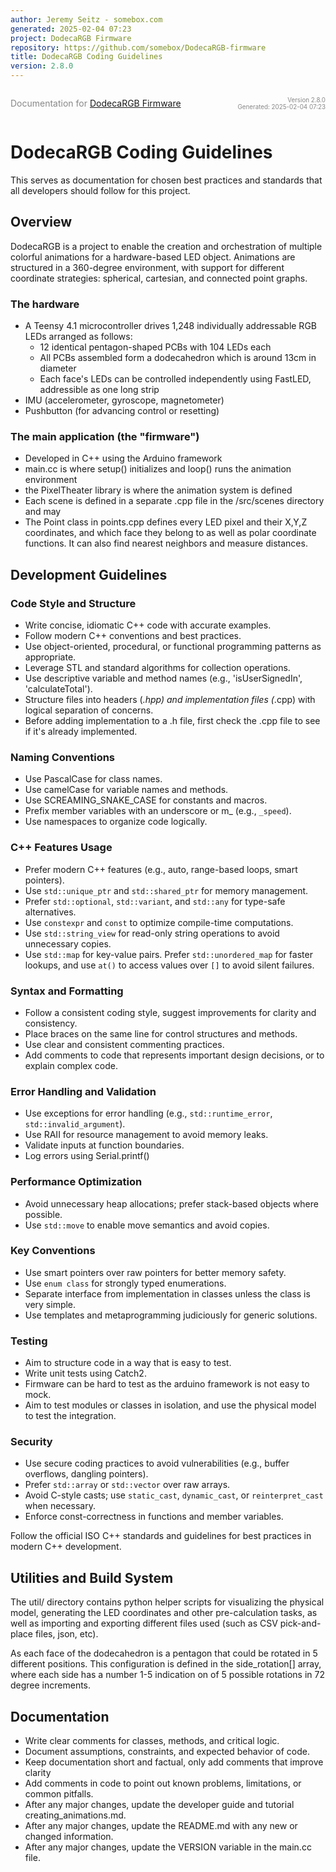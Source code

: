 ```yaml
---
author: Jeremy Seitz - somebox.com
generated: 2025-02-04 07:23
project: DodecaRGB Firmware
repository: https://github.com/somebox/DodecaRGB-firmware
title: DodecaRGB Coding Guidelines
version: 2.8.0
---
```


<div style="display: flex; justify-content: space-between; align-items: center;">
            <div>
                <p style="font-size: 1.0em; color: #888;">Documentation for <a href="https://github.com/somebox/DodecaRGB-firmware">DodecaRGB Firmware</a></p>
            </div>
            <div style="text-align: right; font-size: 0.7em; color: #888;">
                <p>Version 2.8.0<br/>
                Generated: 2025-02-04 07:23</p>
            </div>
          </div>

# DodecaRGB Coding Guidelines

This serves as documentation for chosen best practices and standards that all developers should follow for this project.

## Overview

DodecaRGB is a project to enable the creation and orchestration of multiple colorful animations for a hardware-based LED object.
Animations are structured in a 360-degree environment, with support for different coordinate strategies: spherical, cartesian, 
and connected point graphs.

### The hardware

- A Teensy 4.1 microcontroller drives 1,248 individually addressable RGB LEDs arranged as follows:
  - 12 identical pentagon-shaped PCBs with 104 LEDs each
  - All PCBs assembled form a dodecahedron which is around 13cm in diameter
  - Each face's LEDs can be controlled independently using FastLED, addressible as one long strip 
- IMU (accelerometer, gyroscope, magnetometer)
- Pushbutton (for advancing control or resetting)

### The main application (the "firmware")

- Developed in C++ using the Arduino framework
- main.cc is where setup() initializes and loop() runs the animation environment
- the PixelTheater library is where the animation system is defined
- Each scene is defined in a separate .cpp file in the /src/scenes directory and may 
- The Point class in points.cpp defines every LED pixel and their X,Y,Z coordinates, and which face they belong to as well as polar coordinate functions. It can also find nearest neighbors and measure distances.

## Development Guidelines

### Code Style and Structure

- Write concise, idiomatic C++ code with accurate examples.
- Follow modern C++ conventions and best practices.
- Use object-oriented, procedural, or functional programming patterns as appropriate.
- Leverage STL and standard algorithms for collection operations.
- Use descriptive variable and method names (e.g., 'isUserSignedIn', 'calculateTotal').
- Structure files into headers (*.hpp) and implementation files (*.cpp) with logical separation of concerns.
- Before adding implementation to a .h file, first check the .cpp file to see if it's already implemented.

### Naming Conventions

- Use PascalCase for class names.
- Use camelCase for variable names and methods.
- Use SCREAMING_SNAKE_CASE for constants and macros.
- Prefix member variables with an underscore or m_ (e.g., `_speed`).
- Use namespaces to organize code logically.

### C++ Features Usage

- Prefer modern C++ features (e.g., auto, range-based loops, smart pointers).
- Use `std::unique_ptr` and `std::shared_ptr` for memory management.
- Prefer `std::optional`, `std::variant`, and `std::any` for type-safe alternatives.
- Use `constexpr` and `const` to optimize compile-time computations.
- Use `std::string_view` for read-only string operations to avoid unnecessary copies.
- Use `std::map` for key-value pairs. Prefer `std::unordered_map` for faster lookups, and use `at()` to access values over `[]` to avoid silent failures.

### Syntax and Formatting

- Follow a consistent coding style, suggest improvements for clarity and consistency.
- Place braces on the same line for control structures and methods.
- Use clear and consistent commenting practices.
- Add comments to code that represents important design decisions, or to explain complex code.

### Error Handling and Validation

- Use exceptions for error handling (e.g., `std::runtime_error`, `std::invalid_argument`).
- Use RAII for resource management to avoid memory leaks.
- Validate inputs at function boundaries.
- Log errors using Serial.printf()

### Performance Optimization

- Avoid unnecessary heap allocations; prefer stack-based objects where possible.
- Use `std::move` to enable move semantics and avoid copies.

### Key Conventions

- Use smart pointers over raw pointers for better memory safety.
- Use `enum class` for strongly typed enumerations.
- Separate interface from implementation in classes unless the class is very simple.
- Use templates and metaprogramming judiciously for generic solutions.

### Testing

- Aim to structure code in a way that is easy to test.
- Write unit tests using Catch2.
- Firmware can be hard to test as the arduino framework is not easy to mock. 
- Aim to test modules or classes in isolation, and use the physical model to test the integration.

### Security

- Use secure coding practices to avoid vulnerabilities (e.g., buffer overflows, dangling pointers).
- Prefer `std::array` or `std::vector` over raw arrays.
- Avoid C-style casts; use `static_cast`, `dynamic_cast`, or `reinterpret_cast` when necessary.
- Enforce const-correctness in functions and member variables.

Follow the official ISO C++ standards and guidelines for best practices in modern C++ development.

## Utilities and Build System

The util/ directory contains python helper scripts for visualizing the physical model, generating the LED coordinates and other pre-calculation tasks, as well as importing and exporting different files used (such as CSV pick-and-place files, json, etc). 

As each face of the dodecahedron is a pentagon that could be rotated in 5 different positions. This configuration is defined in the side_rotation[] array, where each side has a number 1-5 indication on of 5 possible rotations in 72 degree increments.

## Documentation

- Write clear comments for classes, methods, and critical logic.
- Document assumptions, constraints, and expected behavior of code.
- Keep documentation short and factual, only add comments that improve clarity
- Add comments in code to point out known problems, limitations, or common pitfalls.
- After any major changes, update the developer guide and tutorial creating_animations.md.
- After any major changes, update the README.md with any new or changed information.
- After any major changes, update the VERSION variable in the main.cc file.